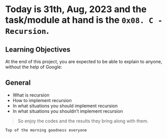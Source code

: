 # Today is 31th, Aug, 2023 and the task/module at hand is the `0x08. C - Recursion`.

## Learning Objectives
At the end of this project, you are expected to be able to explain to anyone, without the help of Google:

## General
- What is recursion
- How to implement recursion
- In what situations you should implement recursion
- In what situations you shouldn’t implement recursion

> So enjoy the codes and the results they bring along with them. 
```
Top of the morning goodness everyone
```
